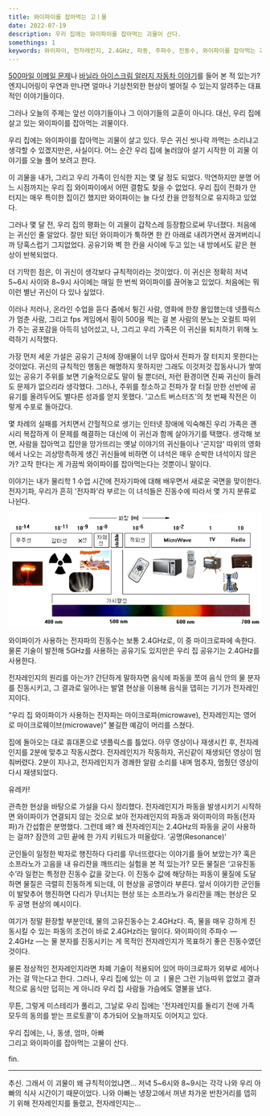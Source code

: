 ```yaml
---
title: 와이파이를 잡아먹는 고ㅣ물  
date: 2022-07-19  
description: 우리 집에는 와이파이를 잡아먹는 괴물이 산다.  
somethings: 1  
keywords: 와이파이, 전자레인지, 2.4GHz, 파동, 주파수, 진동수, 와이파이를 잡아먹는 괴물
---
```


[500마일 이메일 문제](https://edykim.com/ko/post/500-mile-email-problem/)나 [바닐라 아이스크림 알러지 자동차 이야기](https://www.clien.net/service/board/park/14924850)를 들어 본 적 있는가? 엔지니어링이 우연과 만나면 얼마나 기상천외한 현상이 벌어질 수 있는지 알려주는 대표적인 이야기들이다.

그러나 오늘의 주제는 앞선 이야기들이나 그 이야기들의 교훈이 아니다. 대신, 우리 집에 살고 있는 와이파이를 잡아먹는 괴물이다.

우리 집에는 와이파이를 잡아먹는 괴물이 살고 있다. 무슨 귀신 씻나락 까먹는 소리냐고 생각할 수 있겠지만은, 사실이다. 어느 순간 우리 집에 눌러앉아 살기 시작한 이 괴물 이야기를 오늘 풀어 보려고 한다.

이 괴물을 내가, 그리고 우리 가족이 인식한 지는 몇 달 정도 되었다. 막연하지만 분명 어느 시점까지는 우리 집 와이파이에서 어떤 결함도 찾을 수 없었다. 우리 집이 전화가 안 터지는 매우 특이한 집이긴 했지만 와이파이는 늘 다섯 칸을 안정적으로 유지하고 있었다.

그러나 몇 달 전, 우리 집의 평화는 이 괴물이 갑작스레 등장함으로써 무너졌다. 처음에는 귀신인 줄 알았다. 잘만 되던 와이파이가 툭하면 한 칸 아래로 내려가면서 끊겨버리니까 당혹스럽기 그지없었다. 공유기와 벽 한 칸을 사이에 두고 있는 내 방에서도 같은 현상이 반복되었다.

더 기막힌 점은, 이 귀신이 생각보다 규칙적이라는 것이었다. 이 귀신은 정확히 저녁 5\~6시 사이와 8\~9시 사이에는 매일 한 번씩 와이파이를 끊어놓고 있었다. 처음에는 뭐 이런 별난 귀신이 다 있나 싶었다.

이러나 저러나, 온라인 수업을 듣다 줌에서 튕긴 사람, 영화에 한창 몰입했는데 넷플릭스가 멈춘 사람, 그리고 fps 게임에서 핑이 500을 찍는 걸 본 사람의 분노는 오컬트 따위가 주는 공포감을 아득히 넘어섰고, 나, 그리고 우리 가족은 이 귀신을 퇴치하기 위해 노력하기 시작했다.

가장 먼저 세운 가설은 공유기 근처에 장애물이 너무 많아서 전파가 잘 터지지 못한다는 것이었다. 귀신의 규칙적인 행동은 해명하지 못하지만 그래도 이것저것 잡동사니가 쌓여 있는 공유기 주위를 보면 기술적으로도 말이 될 뿐더러, 저런 환경이면 진짜 귀신이 들려도 문제가 없으리라 생각했다. 그러나, 주위를 청소하고 전파가 잘 터질 만한 선반에 공유기를 올려두어도 별다른 성과를 얻지 못했다. '고스트 버스터즈'의 첫 번째 작전은 이렇게 수포로 돌아갔다.

몇 차례의 실패를 거치면서 간헐적으로 생기는 인터넷 장애에 익숙해진 우리 가족은 괜시리 복잡하게 이 문제를 해결하는 대신에 이 귀신과 함께 살아가기를 택했다. 생각해 보면, 사람을 잡아먹고 집안을 망가뜨리는 옛날 이야기의 귀신들이나 '곤지암' 따위의 영화에서 나오는 괴상망측하게 생긴 귀신들에 비하면 이 녀석은 매우 순박한 녀석이지 않은가? 고작 한다는 게 가끔씩 와이파이를 잡아먹는다는 것뿐이니 말이다.

이야기는 내가 물리학 1 수업 시간에 전자기파에 대해 배우면서 새로운 국면을 맞이한다. 전자기파, 우리가 흔히 '전자파'라 부르는 이 녀석들은 진동수에 따라서 몇 가지 분류로 나뉜다.

![전자기파 스펙트럼 - 자바실험실(javalab.org)](./spectrum_electromagnetic_radiation_c.jpeg)

와이파이가 사용하는 전자파의 진동수는 보통 2.4GHz로, 이 중 마이크로파에 속한다. 물론 기술이 발전해 5GHz를 사용하는 공유기도 있지만은 우리 집 공유기는 2.4GHz를 사용한다.

전자레인지의 원리를 아는가? 간단하게 말하자면 음식에 파동을 쪼여 음식 안의 물 분자를 진동시키고, 그 결과로 일어나는 발열 현상을 이용해 음식을 뎁히는 기기가 전자레인지이다.

“우리 집 와이파이가 사용하는 전자파는 마이크로파(microwave), 전자레인지는 영어로 마이크로웨이브(microwave)” 불길한 예감이 머리를 스쳤다.

집에 돌아오는 대로 휴대폰으로 넷플릭스를 틀었다. 아무 영상이나 재생시킨 후, 전자레인지를 2분에 맞추고 작동시켰다. 전자레인지가 작동하자, 귀신같이 재생되던 영상이 멈춰버렸다. 2분이 지나고, 전자레인지가 경쾌한 알람 소리를 내며 멈추자, 멈췄던 영상이 다시 재생되었다.

유레카!

관측한 현상을 바탕으로 가설을 다시 정리했다. 전자레인지가 파동을 발생시키기 시작하면 와이파이가 연결되지 않는 것으로 보아 전자레인지의 파동과 와이파이의 파동(전자파)가 간섭함은 분명했다. 그런데 왜? 왜 전자레인지는 2.4GHz의 파동을 굳이 사용하는 걸까? 잠깐의 고민 끝에 한 가지 키워드가 떠올랐다. ‘공명(Resonance)’

군인들이 일정한 박자로 행진하다 다리를 무너뜨렸다는 이야기를 들어 보았는가? 혹은 소프라노가 고음을 내 유리잔을 깨뜨리는 실험을 본 적 있는가? 모든 물질은 ‘고유진동수’라 일컫는 특정한 진동수 값을 갖는다. 이 진동수 값에 해당하는 파동이 물질에 도달하면 물질은 극렬히 진동하게 되는데, 이 현상을 공명이라 부른다. 앞서 이야기한 군인들이 발맞추어 행진하면 다리가 무너지는 현상 또는 소프라노가 유리잔을 깨는 현상은 모두 공명 현상의 예시이다.

여기가 정말 환장할 부분인데, 물의 고유진동수는 2.4GHz다. 즉, 물을 매우 강하게 진동시킬 수 있는 파동의 조건이 바로 2.4GHz라는 말이다. 와이파이의 주파수 — 2.4GHz —는 물 분자를 진동시키는 게 목적인 전자레인지가 목표하기 좋은 진동수였던 것이다.

물론 정상적인 전자레인지라면 차폐 기술이 적용되어 있어 마이크로파가 외부로 세어나가는 걸 막는다고 한다. 그러나, 우리 집에 있는 이 고 ㅣ물은 그런 기능따위 없었고 결과적으로 음식만 덥히는 게 아니라 우리 집 사람들 가슴에도 열불을 냈다.

무튼, 그렇게 미스테리가 풀리고, 그날로 우리 집에는 '전자레인지를 돌리기 전에 가족 모두의 동의를 받는 프로토콜'이 추가되어 오늘까지도 이어지고 있다.

우리 집에는, 나, 동생, 엄마, 아빠  
그리고 와이파이를 잡아먹는 고물이 산다.

fin.

----

추신. 그래서 이 괴물이 왜 규칙적이었냐면… 저녁 5\~6시와 8\~9시는 각각 나와 우리 아빠의 식사 시간이기 때문이었다. 나와 아빠는 냉장고에서 꺼낸 차가운 반찬거리를 뎁히기 위해 전자레인지를 돌렸고, 전자레인지는…